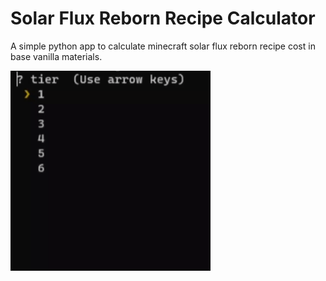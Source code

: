 # Solar Flux Reborn Recipe Calculator

A simple python app to calculate minecraft solar flux reborn recipe cost in base vanilla materials.

<img src="doc/usage.gif" alt="usage" height="320px" width="auto">